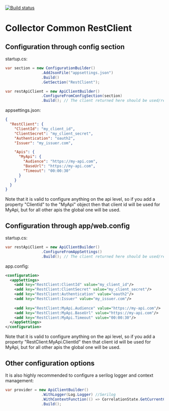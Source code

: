 [![Build status](https://ci.appveyor.com/api/projects/status/l8bm6mcxhgvu5046/branch/master?svg=true)](https://ci.appveyor.com/project/HoudiniCollector/common-restclient/branch/master)

# Collector Common RestClient

## Configuration through config section
startup.cs:
```csharp
var section = new ConfigurationBuilder()
				.AddJsonFile("appsettings.json")
				.Build()
				.GetSection("RestClient");

var restApiClient = new ApiClientBuilder()
				.ConfigureFromConfigSection(section)
				.Build(); // The client returned here should be used/registered as a singleton.
```
appsettings.json:
```json
{
  "RestClient": {
    "ClientId": "my_client_id",
    "ClientSecret": "my_client_secret",
    "Authentication": "oauth2",
    "Issuer": "my_issuer.com",

    "Apis": {
      "MyApi": {
        "Audience": "https://my-api.com",
        "BaseUrl": "https://my-api.com",
        "Timeout": "00:00:30"
      }
    }
  }
}
```
Note that it is valid to configure anything on the api level, so if you add a property "ClientId" to the "MyApi" object then that client id will be used for MyApi, but for all other apis the global one will be used.
## Configuration through app/web.config
startup.cs:
```csharp
var restApiClient = new ApiClientBuilder()
                .ConfigureFromAppSettings()
                .Build(); // The client returned here should be used/registered as a singleton.
```
app.config:
```xml
<configuration>
  <appSettings>
    <add key="RestClient:ClientId" value="my_client_id"/>
    <add key="RestClient:ClientSecret" value="my_client_secret"/>
    <add key="RestClient:Authentication" value="oauth2"/>
    <add key="RestClient:Issuer" value="my_issuer.com"/>
    
    <add key="RestClient:MyApi.Audience" value="https://my-api.com"/>
    <add key="RestClient:MyApi.BaseUrl" value="https://my-api.com"/>
    <add key="RestClient:MyApi.Timeout" value="00:00:30"/>
  </appSettings>
</configuration>
```
Note that it is valid to configure anything on the api level, so if you add a property "RestClient:MyApi.ClientId" then that client id will be used for MyApi, but for all other apis the global one will be used.
## Other configuration options
It is also highly recommended to configure a serilog logger and context management:

```csharp
var provider = new ApiClientBuilder()
                .WithLogger(Log.Logger) //Serilog
                .WithContextFunction(() => CorrelationState.GetCurrentCorrelationId()?.ToString()) // Collector.Common.Correlation
                .Build();
```

